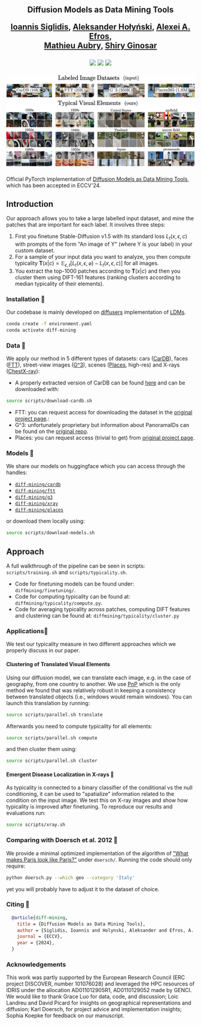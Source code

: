 <div align="center">
<h2>Diffusion Models as Data Mining Tools
<p></p>
<a href="https://imagine.enpc.fr/~siglidii/">Ioannis Siglidis</a>, <a href="https://holynski.org/">Aleksander Hołyński</a>,
<a href="https://people.eecs.berkeley.edu/~efros/">Alexei A. Efros</a>, <br/>
<a href="https://imagine.enpc.fr/~aubrym/">Mathieu Aubry</a>,
<a href="https://people.eecs.berkeley.edu/~shiry/">Shiry Ginosar</a>

<p></p>
<a href="https://diff-mining.github.io/"><img 
src="https://img.shields.io/badge/-Webpage-blue.svg?colorA=333&logo=html5" height=35em></a>
<a href="https://arxiv.org/abs/2307.05473"><img 
src="https://img.shields.io/badge/-Paper-blue.svg?colorA=333&logo=arxiv" height=35em></a>
<a href="https://diff-mining.github.io/ref.bib"><img 
src="https://img.shields.io/badge/-BibTeX-blue.svg?colorA=333&logo=latex" height=35em></a>
<p></p>

![teaser.png](./.media/Teaser.png)

</h2>
</div>

Official PyTorch implementation of [Diffusion Models as Data Mining Tools](https://imagine.enpc.fr/~ioannis.siglidis/diff-mining), which has been accepted in ECCV'24.

## Introduction 
Our approach allows you to take a large labelled input dataset, and mine the patches that are important for each label.
It involves three steps: 
1. First you finetune Stable-Diffusion v1.5 with its standard loss $L_t(x, \epsilon, c)$ with prompts of the form $\text{"An image of Y"}$ (where Y is your label) in your custom dataset.  
2. For a sample of your input data you want to analyze, you then compute typicality $\mathbf{T}(x|c) =  \mathbb{E}_{\epsilon,t}[L_t(x, \epsilon, \varnothing) - L_t(x, \epsilon, c)]$ for all images.
3. You extract the top-1000 patches according to $\mathbf{T}(x | c)$ and then you cluster them using DIFT-161 features (ranking clusters according to median typicality of their elements).

### Installation 🌱
Our codebase is mainly developed on [diffusers](https://github.com/huggingface/diffusers/) implementation of [LDMs](https://arxiv.org/abs/2112.10752).
```bash
conda create -f environment.yaml
conda activate diff-mining
```

### Data 💽
We apply our method in 5 different types of datasets: cars ([CarDB](https://pages.cs.wisc.edu/~yongjaelee/projects/lee_efros_hebert_bookchapter.pdf)), faces ([FTT](https://facesthroughtime.github.io/)), street-view images ([G^3](https://arxiv.org/abs/2211.15521)), scenes ([Places](http://places2.csail.mit.edu/download.html), high-res) and X-rays ([ChestX-ray](https://arxiv.org/abs/1705.02315)):

- A properly extracted version of CarDB can be found [here]() and can be downloaded with:
```bash
source scripts/download-cardb.sh
```
- FTT: you can request access for downloading the dataset in the [original project page](https://facesthroughtime.github.io/).: 
- G^3: unfortunately proprietary but information about PanoramaIDs can be found on the [original repo](https://github.com/g-luo/geolocation_via_guidebook_grounding).
- Places: you can request access (trivial to get) from [original project page](https://forms.gle/w4VoNMED3hgb1m3AA).

### Models 🔬
We share our models on huggingface which you can access through the handles:
- [`diff-mining/cardb`](https://huggingface.co/diff-mining/cardb)
- [`diff-mining/ftt`](https://huggingface.co/diff-mining/ftt)
- [`diff-mining/g3`](https://huggingface.co/diff-mining/g3)
- [`diff-mining/xray`](https://huggingface.co/diff-mining/xray)
- [`diff-mining/places`](https://huggingface.co/diff-mining/places)

or download them locally using:
```bash
source scripts/download-models.sh
```

## Approach 

A full walkthrough of the pipeline can be seen in scripts: `scripts/training.sh` and `scripts/typicality.sh`.
- Code for finetuning models can be found under: `diffmining/finetuning/`.
- Code for computing typicality can be found at: `diffmining/typicality/compute.py`.
- Code for averaging typicality across patches, computing DIFT features and clustering can be found at: `diffmining/typicality/cluster.py`

### Applications🔸

We test our typicality measure in two different approaches which we properly discuss in our paper.

#### Clustering of Translated Visual Elements 
Using our diffusion model, we can translate each image, e.g. in the case of geography, from one country to another.
We use [PnP](https://arxiv.org/abs/2211.12572) which is the only method we found that was relatively robust in keeping a consistency between translated objects (i.e., windows would remain windows).
You can launch this translation by running:
```bash
source scripts/parallel.sh translate
```

Afterwards you need to compute typicality for all elements:
```bash
source scripts/parallel.sh compute
```

and then cluster them using:
```bash
source scripts/parallel.sh cluster
```

#### Emergent Disease Localization in X-rays 🩻
As typicality is connected to a binary classifier of the conditional vs the null conditioning, it can be used to "spatialize" information related to the condition on the input image.
We test this on X-ray images and show how typicality is improved after finetuning. To reproduce our results and evaluations run:
```bash
source scripts/xray.sh
```

### Comparing with Doersch et al. 2012 🥐
We provide a minimal optimized implementation of the algorithm of ["What makes Paris look like Paris?"](http://graphics.cs.cmu.edu/projects/whatMakesParis/) under `doersch/`.
Running the code should only require:
```bash
python doersch.py --which geo --category 'Italy'
```
yet you will probably have to adjust it to the dataset of choice.

### Citing 💫

```bibtex
  @article{diff-mining,
    title = {Diffusion Models as Data Mining Tools},
    author = {Siglidis, Ioannis and Holynski, Aleksander and Efros, A. Alexei and Aubry, Mathieu and Ginosar, Shiry},
    journal = {ECCV},
    year = {2024},
  }
```

### Acknowledgements 
This work was partly supported by the European Research Council (ERC project DISCOVER, number 101076028) and leveraged the HPC resources of IDRIS under the allocation AD011012905R1, AD0110129052 made
by GENCI. We would like to thank Grace Luo for data, code, and discussion; Loic Landreu and David Picard for insights on geographical representations and diffusion; Karl Doersch, for project advice and implementation insights; Sophia Koepke for feedback on our manuscript.
